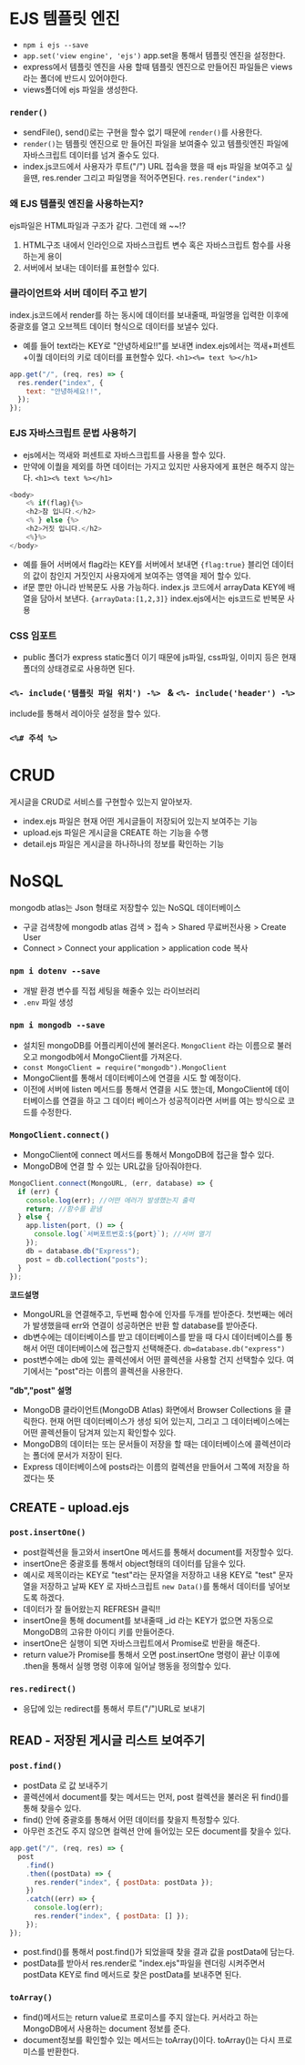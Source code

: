 # EJS 템플릿 엔진

- `npm i ejs --save`
- `app.set('view engine', 'ejs')` app.set을 통해서 템플릿 엔진을 설정한다.
- express에서 템플릿 엔진을 사용 할때 템플릿 엔진으로 만들어진 파일들은 views라는 폴더에 반드시 있어야한다.
- views폴더에 ejs 파일을 생성한다.

### `render()`

- sendFile(), send()로는 구현을 할수 없기 때문에 `render()`를 사용한다.
- `render()`는 템플릿 엔진으로 만 들어진 파일을 보여줄수 있고 템플릿엔진 파일에 자바스크립트 데이터를 넘겨 줄수도 있다.
- index.js코드에서 사용자가 루트("/") URL 접속을 했을 때 ejs 파일을 보여주고 싶을땐, res.render 그리고 파일명을 적어주면된다. `res.render("index")`

### 왜 EJS 템플릿 엔진을 사용하는지?

ejs파일은 HTML파일과 구조가 같다. 그런데 왜 ~~!?

1. HTML구조 내에서 인라인으로 자바스크립트 변수 혹은 자바스크립트 함수를 사용하는게 용이
2. 서버에서 보내는 데이터를 표현할수 있다.

### 클라이언트와 서버 데이터 주고 받기

index.js코드에서 render를 하는 동시에 데이터를 보내줄때, 파일명을 입력한 이후에 중괄호를 열고 오브젝트 데이터 형식으로 데이터를 보낼수 있다.

- 예를 들어 text라는 KEY로 "안녕하세요!!"를 보내면 index.ejs에서는 꺽새+퍼센트+이퀄 데이터의 키로 데이터를 표현할수 있다. `<h1><%= text %></h1>`

```javascript
app.get("/", (req, res) => {
  res.render("index", {
    text: "안녕하세요!!",
  });
});
```

### EJS 자바스크립트 문법 사용하기

- ejs에서는 꺽새와 퍼센트로 자바스크립트를 사용을 할수 있다.
- 만약에 이퀄을 제외를 하면 데이터는 가지고 있지만 사용자에게 표현은 해주지 않는다. `<h1><% text %></h1>`

```javascript
<body>
    <% if(flag){%>
    <h2>참 입니다.</h2>
    <% } else {%>
    <h2>거짓 입니다.</h2>
    <%}%>
</body>
```

- 예를 들어 서버에서 flag라는 KEY를 서버에서 보내면 `{flag:true}` 블리언 데이터의 값이 참인지 거짓인지 사용자에게 보여주는 영역을 제어 할수 있다.
- if문 뿐만 아니라 반복문도 사용 가능하다. index.js 코드에서 arrayData KEY에 배열을 담아서 보낸다. `{arrayData:[1,2,3]}` index.ejs에서는 ejs코드로 반복문 사용

### CSS 임포트

- public 폴더가 express static폴더 이기 때문에 js파일, css파일, 이미지 등은 현재폴더의 상태경로로 사용하면 된다.

### `<%- include('템플릿 파일 위치') -%> ` & `<%- include('header') -%>`

include를 통해서 레이아웃 설정을 할수 있다.

### `<%# 주석 %>`

# CRUD

게시글을 CRUD로 서비스를 구현할수 있는지 알아보자.

- index.ejs 파일은 현재 어떤 게시글들이 저장되어 있는지 보여주는 기능
- upload.ejs 파일은 게시글을 CREATE 하는 기능을 수행
- detail.ejs 파일은 게시글을 하나하나의 정보를 확인하는 기능

# NoSQL

mongodb atlas는 Json 형태로 저장할수 있는 NoSQL 데이터베이스

- 구글 검색창에 mongodb atlas 검색 > 접속 > Shared 무료버전사용 > Create User
- Connect > Connect your application > application code 복사

### `npm i dotenv --save`

- 개발 환경 변수를 직접 세팅을 해줄수 있는 라이브러리
- `.env` 파일 생성

### `npm i mongodb --save`

- 설치된 mongoDB를 어플리케이션에 불러온다. `MongoClient` 라는 이름으로 불러오고 mongodb에서 MongoClient를 가져온다.
- `const MongoClient = require("mongodb").MongoClient`
- MongoClient를 통해서 데이터베이스에 연결을 시도 할 예정이다.
- 이전에 서버에 listen 메서드를 통해서 연결을 시도 했는데, MongoClient에 데이터베이스를 연결을 하고 그 데이터 베이스가 성공적이라면 서버를 여는 방식으로 코드를 수정한다.

### `MongoClient.connect()`

- MongoClient에 connect 메서드를 통해서 MongoDB에 접근을 할수 있다.
- MongoDB에 연결 할 수 있는 URL값을 담아줘야한다.

```javascript
MongoClient.connect(MongoURL, (err, database) => {
  if (err) {
    console.log(err); //어떤 에러가 발생했는지 출력
    return; //함수를 끝냄
  } else {
    app.listen(port, () => {
      console.log(`서버포트번호:${port}`); //서버 열기
    });
    db = database.db("Express");
    post = db.collection("posts");
  }
});
```

**코드설명**

- MongoURL을 연결해주고, 두번째 함수에 인자를 두개를 받아준다. 첫번째는 에러가 발생했을때 err와 연결이 성공하면은 반환 할 database를 받아준다.
- db변수에는 데이터베이스를 받고 데이터베이스를 받을 때 다시 데이터베이스를 통해서 어떤 데이터베이스에 접근할지 선택해준다. `db=database.db("express")`
- post변수에는 db에 있는 콜렉션에서 어떤 콜렉션을 사용할 건지 선택할수 있다. 여기에서는 "post"라는 이름의 콜렉션을 사용한다.

**"db","post" 설명**

- MongoDB 클라이언트(MongoDB Atlas) 화면에서 Browser Collections 을 클릭한다.
  현재 어떤 데이터베이스가 생성 되어 있는지, 그리고 그 데이터베이스에는 어떤 콜렉션들이 담겨져 있는지 확인할수 있다.
- MongoDB의 데이터는 또는 문서들이 저장을 할 때는 데이터베이스에 콜렉션이라는 폴더에 문서가 저장이 된다.
- Express 데이터베이스에 posts라는 이름의 컬렉션을 만들어서 그쪽에 저장을 하겠다는 뜻

## CREATE - upload.ejs

### `post.insertOne()`

- post컬렉션을 들고와서 insertOne 메서드를 통해서 document를 저장할수 있다.
- insertOne은 중괄호를 통해서 object형태의 데이터를 담을수 있다.
- 예시로 제목이라는 KEY로 "test"라는 문자열을 저장하고 내용 KEY로 "test" 문자열을 저장하고
  날짜 KEY 로 자바스크립트 `new Data()`를 통해서 데이터를 넣어보도록 하겠다.
- 데이터가 잘 들어왔는지 REFRESH 클릭!!
- insertOne을 통해 document를 보내줄때 \_id 라는 KEY가 없으면 자동으로 MongoDB의 고유한 아이디 키를 만들어준다.
- insertOne은 실행이 되면 자바스크립트에서 Promise로 반환을 해준다.
- return value가 Promise를 통해서 오면 post.insertOne 명령이 끝난 이후에 .then을 통해서 실행 명령 이후에 일어날 행동을 정의할수 있다.

### `res.redirect()`

- 응답에 있는 redirect를 통해서 루트("/")URL로 보내기

## READ - 저장된 게시글 리스트 보여주기

### `post.find()`

- postData 로 값 보내주기
- 콜렉션에서 document를 찾는 메서드는 먼저, post 컬렉션을 불러온 뒤 find()를 통해 찾을수 있다.
- find() 안에 중괄호를 통해서 어떤 데이터를 찾을지 특정할수 있다.
- 아무런 조건도 주지 않으면 컬렉션 안에 들어있는 모든 document를 찾을수 있다.

```javascript
app.get("/", (req, res) => {
  post
    .find()
    .then((postData) => {
      res.render("index", { postData: postData });
    })
    .catch((err) => {
      console.log(err);
      res.render("index", { postData: [] });
    });
});
```

- post.find()를 통해서 post.find()가 되었을때 찾을 결과 값을 postData에 담는다.
- postData를 받아서 res.render로 "index.ejs"파일을 렌더링 시켜주면서 postData KEY로 find 메서드로 찾은 postData를 보내주면 된다.

### `toArray()`

- find()메서드는 return value로 프로미스를 주지 않는다. 커서라고 하는 MongoDB에서 사용하는 document 정보를 준다.
- document정보를 확인할수 있는 메서드는 toArray()이다. toArray()는 다시 프로미스를 반환한다.
